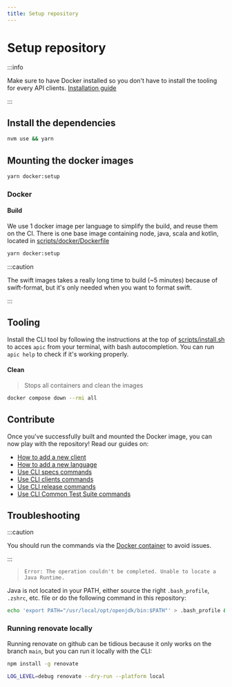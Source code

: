 ```yaml
---
title: Setup repository
---
```


# Setup repository

:::info

Make sure to have Docker installed so you don't have to install the tooling for every API clients. [Installation guide](https://docs.docker.com/desktop/mac/install/)

:::

## Install the dependencies

```bash
nvm use && yarn
```

## Mounting the docker images

```bash
yarn docker:setup
```

### Docker

#### Build

We use 1 docker image per language to simplify the build, and reuse them on the CI.
There is one base image containing node, java, scala and kotlin, located in [scripts/docker/Dockerfile](https://github.com/algolia/api-clients-automation/blob/main/scripts/docker/Dockerfile)

```bash
yarn docker:setup
```

:::caution

The swift images takes a really long time to build (~5 minutes) because of swift-format, but it's only needed when you want to format swift.

:::

## Tooling

Install the CLI tool by following the instructions at the top of [scripts/install.sh](https://github.com/algolia/api-clients-automation/blob/main/scripts/install.sh) to acces `apic` from your terminal, with bash autocompletion.
You can run `apic help` to check if it's working properly.

#### Clean

> Stops all containers and clean the images

```bash
docker compose down --rmi all
```

## Contribute

Once you've successfully built and mounted the Docker image, you can now play with the repository! Read our guides on:

- [How to add a new client](/docs/contributing/add-new-api-client)
- [How to add a new language](/docs/contributing/add-new-language)
- [Use CLI specs commands](/docs/contributing/CLI/specs-commands)
- [Use CLI clients commands](/docs/contributing/CLI/clients-commands)
- [Use CLI release commands](/docs/contributing/CLI/release-commands)
- [Use CLI Common Test Suite commands](/docs/contributing/CLI/specs-commands)

## Troubleshooting

:::caution

You should run the commands via the [Docker container](#mounting-the-docker-images) to avoid issues.

:::

> `Error: The operation couldn't be completed. Unable to locate a Java Runtime.`

Java is not located in your PATH, either source the right `.bash_profile`, `.zshrc`, etc. file or do the following command in this repository:

```bash
echo 'export PATH="/usr/local/opt/openjdk/bin:$PATH"' > .bash_profile && source .bash_profile
```

### Running renovate locally

Running renovate on github can be tidious because it only works on the branch `main`, but you can run it locally with the CLI:
```sh
npm install -g renovate

LOG_LEVEL=debug renovate --dry-run --platform local
```
